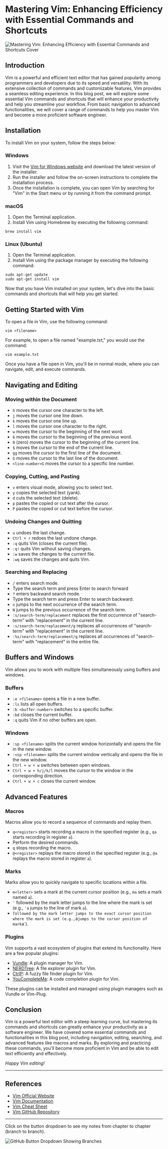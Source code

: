 # Mastering Vim: Enhancing Efficiency with Essential Commands and Shortcuts

![Mastering Vim: Enhancing Efficiency with Essential Commands and Shortcuts Cover](https://res.cloudinary.com/bizstak/image/upload/v1685975649/GitHub_Cover_pptg0t.png)

## Introduction

Vim is a powerful and efficient text editor that has gained popularity among programmers and developers due to its speed and versatility. With its extensive collection of commands and customizable features, Vim provides a seamless editing experience. In this blog post, we will explore some essential Vim commands and shortcuts that will enhance your productivity and help you streamline your workflow. From basic navigation to advanced functionalities, we will cover a range of commands to help you master Vim and become a more proficient software engineer.

## Installation

To install Vim on your system, follow the steps below:

### Windows

1. Visit the [Vim for Windows website](https://www.vim.org/download.php) and download the latest version of the installer.
2. Run the installer and follow the on-screen instructions to complete the installation process.
3. Once the installation is complete, you can open Vim by searching for "Vim" in the Start menu or by running it from the command prompt.

### macOS

1. Open the Terminal application.
2. Install Vim using Homebrew by executing the following command:

```shell
brew install vim
```

### Linux (Ubuntu)

1. Open the Terminal application.
2. Install Vim using the package manager by executing the following command:

```shell
sudo apt-get update
sudo apt-get install vim
```

Now that you have Vim installed on your system, let's dive into the basic commands and shortcuts that will help you get started.

## Getting Started with Vim

To open a file in Vim, use the following command:

```shell
vim <filename>
```

For example, to open a file named "example.txt," you would use the command:

```shell
vim example.txt
```

Once you have a file open in Vim, you'll be in normal mode, where you can navigate, edit, and execute commands.

## Navigating and Editing

### Moving within the Document

- `h` moves the cursor one character to the left.
- `j` moves the cursor one line down.
- `k` moves the cursor one line up.
- `l` moves the cursor one character to the right.
- `w` moves the cursor to the beginning of the next word.
- `b` moves the cursor to the beginning of the previous word.
- `0` (zero) moves the cursor to the beginning of the current line.
- `$` moves the cursor to the end of the current line.
- `gg` moves the cursor to the first line of the document.
- `G` moves the cursor to the last line of the document.
- `<line-number>G` moves the cursor to a specific line number.

### Copying, Cutting, and Pasting

- `v` enters visual mode, allowing you to select text.
- `y` copies the selected text (yank).
- `d` cuts the selected text (delete).
- `p` pastes the copied or cut text after the cursor.
- `P` pastes the copied or cut text before the cursor.

### Undoing Changes and Quitting

- `u` undoes the last change.
- `Ctrl + r` redoes the last undone change.
- `:q` quits Vim (closes the current file).
- `:q!` quits Vim without saving changes.
- `:w` saves the changes to the current file.
- `:wq` saves the changes and quits Vim.

### Searching and Replacing

- `/` enters search mode.
- Type the search term and press Enter to search forward
- `?` enters backward search mode.
- Type the search term and press Enter to search backward.
- `n` jumps to the next occurrence of the search term.
- `N` jumps to the previous occurrence of the search term.
- `:s/search-term/replacement` replaces the first occurrence of "search-term" with "replacement" in the current line.
- `:s/search-term/replacement/g` replaces all occurrences of "search-term" with "replacement" in the current line.
- `:%s/search-term/replacement/g` replaces all occurrences of "search-term" with "replacement" in the entire file.

## Buffers and Windows

Vim allows you to work with multiple files simultaneously using buffers and windows.

### Buffers

- `:e <filename>` opens a file in a new buffer.
- `:ls` lists all open buffers.
- `:b <buffer-number>` switches to a specific buffer.
- `:bd` closes the current buffer.
- `:q` quits Vim if no other buffers are open.

### Windows

- `:sp <filename>` splits the current window horizontally and opens the file in the new window.
- `:vsp <filename>` splits the current window vertically and opens the file in the new window.
- `Ctrl + w + w` switches between open windows.
- `Ctrl + w + h/j/k/l` moves the cursor to the window in the corresponding direction.
- `Ctrl + w + c` closes the current window.

## Advanced Features

### Macros

Macros allow you to record a sequence of commands and replay them.

- `q<register>` starts recording a macro in the specified register (e.g., `qa` starts recording in register `a`).
- Perform the desired commands.
- `q` stops recording the macro.
- `@<register>` replays the macro stored in the specified register (e.g., `@a` replays the macro stored in register `a`).

### Marks

Marks allow you to quickly navigate to specific locations within a file.

- `m<letter>` sets a mark at the current cursor position (e.g., `ma` sets a mark named `a`).
- `'` followed by the mark letter jumps to the line where the mark is set (e.g., `'a` jumps to the line of mark `a`).
- ```` followed by the mark letter jumps to the exact cursor position where the mark is set (e.g., ````a` jumps to the cursor position of mark `a`).

### Plugins

Vim supports a vast ecosystem of plugins that extend its functionality. Here are a few popular plugins:

- [Vundle](https://github.com/VundleVim/Vundle.vim): A plugin manager for Vim.
- [NERDTree](https://github.com/preservim/nerdtree): A file explorer plugin for Vim.
- [CtrlP](https://github.com/ctrlpvim/ctrlp.vim): A fuzzy file finder plugin for Vim.
- [YouCompleteMe](https://github.com/ycm-core/YouCompleteMe): A code completion plugin for Vim.

These plugins can be installed and managed using plugin managers such as Vundle or Vim-Plug.

## Conclusion

Vim is a powerful text editor with a steep learning curve, but mastering its commands and shortcuts can greatly enhance your productivity as a software engineer. We have covered some essential commands and functionalities in this blog post, including navigation, editing, searching, and advanced features like macros and marks. By exploring and practicing these commands, you'll become more proficient in Vim and be able to edit text efficiently and effectively.

_Happy Vim editing!_

---

## References

- [Vim Official Website](https://www.vim.org/)
- [Vim Documentation](https://vimhelp.org/)
- [Vim Cheat Sheet](https://vim.rtorr.com/)
- [Vim GitHub Repository](https://github.com/vim/vim)

---

Click on the button dropdown to see my notes from chapter to chapter (branch to branch).

![GitHub Button Dropdown Showing Branches](https://res.cloudinary.com/bizstak/image/upload/v1685042613/github-button-dropdown_qu4m2l.jpg)
